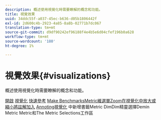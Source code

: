 ```yaml
---
description: 概述使用視覺化時需要瞭解的概念和功能。
title: 視覺效果
uuid: 34ddc55f-a037-45ec-b636-d05b1806442f
exl-id: 2d600c4b-2923-4a85-8a8b-02771b7dc067
translation-type: tm+mt
source-git-commit: d9df90242ef96188f4e4b5e6d04cfef196b0a628
workflow-type: tm+mt
source-wordcount: '180'
ht-degree: 1%

---
```


# 視覺效果{#visualizations}

概述使用視覺化時需要瞭解的概念和功能。

[開啟](https://docs.adobe.com/content/help/en/data-workbench/using/client/visualizations/c-open-vis.html)
[視覺化](https://docs.adobe.com/content/help/en/data-workbench/using/client/visualizations/c-qk-ref.html)
[快速參考](https://docs.adobe.com/content/help/en/data-workbench/using/client/visualizations/make-selections/c-sel-vis.html)
[](https://docs.adobe.com/content/help/en/data-workbench/using/client/visualizations/c-ustd-benchmks.html)
[Make ](https://docs.adobe.com/content/help/en/data-workbench/using/client/visualizations/c-met-dim-menus.html)
[](https://docs.adobe.com/content/help/en/data-workbench/using/client/visualizations/subsets/c-wk-subsets.html)
[BenchmarksMetric維選單Zoom在視覺化中放大或縮小將註解加入](https://docs.adobe.com/content/help/en/data-workbench/using/client/visualizations/c-zoom-vis.html)
[Annoting視覺化](https://docs.adobe.com/content/help/en/data-workbench/using/client/visualizations/c-call-wkspc.html)
[](https://docs.adobe.com/content/help/en/data-workbench/using/client/visualizations/c-present-layer.html)
[](https://docs.adobe.com/content/help/en/data-workbench/using/client/visualizations/c-bookmark-about.html)
[](https://docs.adobe.com/content/help/en/data-workbench/using/client/visualizations/dwb-create-metricdim.html)
中新增書籤Metric DimDim精靈選擇Demin Metric Metric和The Metric Selections工作區
